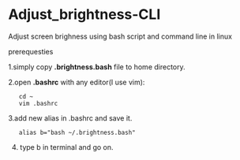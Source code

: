 # Adjust_brightness-CLI
Adjust screen brighness using bash script and command line in linux

prerequesties 

1.simply copy <strong>.brightness.bash</strong> file to home directory.

2.open <strong>.bashrc</strong> with any editor(I use vim):
           
       cd ~
       vim .bashrc

3.add new alias in .bashrc and save it.

       alias b="bash ~/.brightness.bash"
       
4. type b  in terminal and go on.
